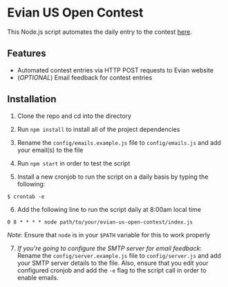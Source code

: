# Evian US Open Contest

This Node.js script automates the daily entry to the contest [here](https://evianusopen.com/pages/index.php).

## Features

- Automated contest entries via HTTP POST requests to Evian website
- (*OPTIONAL*) Email feedback for contest entries

## Installation

1. Clone the repo and cd into the directory

2. Run `npm install` to install all of the project dependencies

3. Rename the `config/emails.example.js` file to `config/emails.js` and add your email(s) to the file

4. Run `npm start` in order to test the script

5. Install a new cronjob to run the script on a daily basis by typing the following:

  `$ crontab -e`

6. Add the following line to run the script daily at 8:00am local time

  `0 8 * * * * node path/to/your/evian-us-open-contest/index.js`

  *Note*: Ensure that `node` is in your `$PATH` variable for this to work properly

7. *If you're going to configure the SMTP server for email feedback*: Rename the `config/server.example.js` file to `config/server.js` and add your SMTP server details to the file. Also, ensure that you edit your configured cronjob and add the `-e` flag to the script call in order to enable emails.
